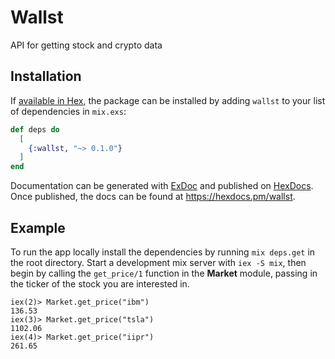 # Wallst

API for getting stock and crypto data

## Installation

If [available in Hex](https://hex.pm/docs/publish), the package can be installed
by adding `wallst` to your list of dependencies in `mix.exs`:

```elixir
def deps do
  [
    {:wallst, "~> 0.1.0"}
  ]
end
```

Documentation can be generated with [ExDoc](https://github.com/elixir-lang/ex_doc)
and published on [HexDocs](https://hexdocs.pm). Once published, the docs can
be found at <https://hexdocs.pm/wallst>.

## Example

To run the app locally install the dependencies by running `mix deps.get` in the root directory.
Start a development mix server with `iex -S mix`, then begin by calling the `get_price/1` function in the **Market** module, passing in the ticker of the stock you are interested in.

```shell
iex(2)> Market.get_price("ibm")
136.53
iex(3)> Market.get_price("tsla")
1102.06
iex(4)> Market.get_price("iipr")
261.65
```
